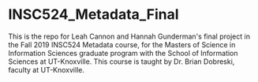 # INSC524_Metadata_Final

This is the repo for Leah Cannon and Hannah Gunderman's final project in the Fall 2019 INSC524 Metadata course, for the Masters of Science in Information Sciences graduate program with the School of Information Sciences at UT-Knoxville. This course is taught by Dr. Brian Dobreski, faculty at UT-Knoxville. 
